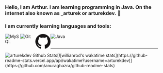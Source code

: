 ### Hello, I am Arthur. I am learning programming in Java. On the internet also known as _arturek or arturekdev. 👋


### I am currently learning languages and tools:

<img align="left" alt="MySQL" width="50px" src="https://icons-for-free.com/iconfiles/png/512/development+logo+mysql+icon-1320184807686758112.png" />
<img align="left" alt="Git" width="50px" src="https://cdn.iconscout.com/icon/free/png-256/git-16-1175195.png" />
<img align="left" alt="GitHub" width="50px" src="https://raw.githubusercontent.com/github/explore/78df643247d429f6cc873026c0622819ad797942/topics/github/github.png" />
<img align="left" alt="Java" width="50px" src="https://cdn.iconscout.com/icon/free/png-512/java-43-569305.png" />

<br />
<br />

---


<img align="left" alt="arturekdev Github Stats" src="https://github-readme-stats.codestackr.vercel.app/api?username=arturekdev&show_icons=true&hide_border=true" />
[![willianrod's wakatime stats](https://github-readme-stats.vercel.app/api/wakatime?username=arturekdev)](https://github.com/anuraghazra/github-readme-stats)
